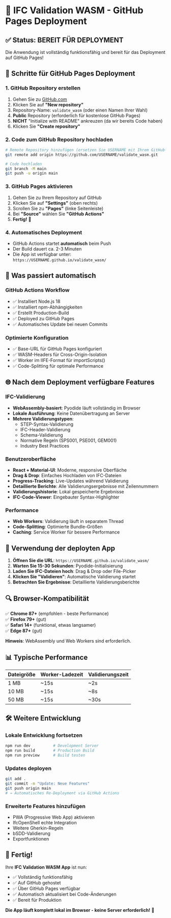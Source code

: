 # 🚀 IFC Validation WASM - GitHub Pages Deployment

## ✅ Status: **BEREIT FÜR DEPLOYMENT**

Die Anwendung ist vollständig funktionsfähig und bereit für das Deployment auf GitHub Pages!

## 🎯 Schritte für GitHub Pages Deployment

### 1. GitHub Repository erstellen

1. Gehen Sie zu [GitHub.com](https://github.com)
2. Klicken Sie auf **"New repository"**
3. Repository-Name: `validate_wasm` (oder einen Namen Ihrer Wahl)
4. **Public** Repository (erforderlich für kostenlose GitHub Pages)
5. **NICHT** "Initialize with README" ankreuzen (da wir bereits Code haben)
6. Klicken Sie **"Create repository"**

### 2. Code zum GitHub Repository hochladen

```bash
# Remote Repository hinzufügen (ersetzen Sie USERNAME mit Ihrem GitHub-Benutzernamen)
git remote add origin https://github.com/USERNAME/validate_wasm.git

# Code hochladen
git branch -M main
git push -u origin main
```

### 3. GitHub Pages aktivieren

1. Gehen Sie zu Ihrem Repository auf GitHub
2. Klicken Sie auf **"Settings"** (oben rechts)
3. Scrollen Sie zu **"Pages"** (linke Seitenleiste)
4. Bei **"Source"** wählen Sie **"GitHub Actions"**
5. **Fertig!** 🎉

### 4. Automatisches Deployment

- GitHub Actions startet **automatisch** beim Push
- Der Build dauert ca. 2-3 Minuten
- Die App ist verfügbar unter: `https://USERNAME.github.io/validate_wasm/`

## 🔧 Was passiert automatisch

### GitHub Actions Workflow
- ✅ Installiert Node.js 18
- ✅ Installiert npm-Abhängigkeiten
- ✅ Erstellt Production-Build
- ✅ Deployed zu GitHub Pages
- ✅ Automatisches Update bei neuen Commits

### Optimierte Konfiguration
- ✅ Base-URL für GitHub Pages konfiguriert
- ✅ WASM-Headers für Cross-Origin-Isolation
- ✅ Worker im IIFE-Format für importScripts()
- ✅ Code-Splitting für optimale Performance

## 🌐 Nach dem Deployment verfügbare Features

### IFC-Validierung
- **WebAssembly-basiert**: Pyodide läuft vollständig im Browser
- **Lokale Ausführung**: Keine Datenübertragung an Server
- **Mehrere Validierungstypen**:
  - STEP-Syntax-Validierung
  - IFC-Header-Validierung  
  - Schema-Validierung
  - Normative Regeln (SPS001, PSE001, GEM001)
  - Industry Best Practices

### Benutzeroberfläche
- **React + Material-UI**: Moderne, responsive Oberfläche
- **Drag & Drop**: Einfaches Hochladen von IFC-Dateien
- **Progress-Tracking**: Live-Updates während Validierung
- **Detaillierte Berichte**: Alle Validierungsergebnisse mit Zeilennummern
- **Validierungshistorie**: Lokal gespeicherte Ergebnisse
- **IFC-Code-Viewer**: Eingebauter Syntax-Highlighter

### Performance
- **Web Workers**: Validierung läuft in separatem Thread
- **Code-Splitting**: Optimierte Bundle-Größen
- **Caching**: Service Worker für bessere Performance

## 🎯 Verwendung der deployten App

1. **Öffnen Sie die URL**: `https://USERNAME.github.io/validate_wasm/`
2. **Warten Sie 15-30 Sekunden**: Pyodide-Initialisierung
3. **Laden Sie IFC-Dateien hoch**: Drag & Drop oder File-Picker
4. **Klicken Sie "Validieren"**: Automatische Validierung startet
5. **Betrachten Sie Ergebnisse**: Detaillierte Validierungsberichte

## 🔍 Browser-Kompatibilität

✅ **Chrome 87+** (empfohlen - beste Performance)  
✅ **Firefox 79+** (gut)  
✅ **Safari 14+** (funktional, etwas langsamer)  
✅ **Edge 87+** (gut)

**Hinweis**: WebAssembly und Web Workers sind erforderlich.

## 📊 Typische Performance

| Dateigröße | Worker-Ladezeit | Validierungszeit |
|------------|----------------|------------------|
| 1 MB       | ~15s           | ~2s              |
| 10 MB      | ~15s           | ~8s              |
| 50 MB      | ~15s           | ~30s             |

## 🛠 Weitere Entwicklung

### Lokale Entwicklung fortsetzen
```bash
npm run dev          # Development Server
npm run build        # Production Build  
npm run preview      # Build testen
```

### Updates deployen
```bash
git add .
git commit -m "Update: Neue Features"
git push origin main
# → Automatisches Re-Deployment via GitHub Actions
```

### Erweiterte Features hinzufügen
- PWA (Progressive Web App) aktivieren
- IfcOpenShell echte Integration
- Weitere Gherkin-Regeln
- bSDD-Validierung
- Exportfunktionen

## 🎉 Fertig!

Ihre **IFC Validation WASM App** ist nun:
- ✅ Vollständig funktionsfähig
- ✅ Auf GitHub gehostet  
- ✅ Über GitHub Pages verfügbar
- ✅ Automatisch aktualisiert bei Code-Änderungen
- ✅ Bereit für Produktion

**Die App läuft komplett lokal im Browser - keine Server erforderlich!** 🚀 